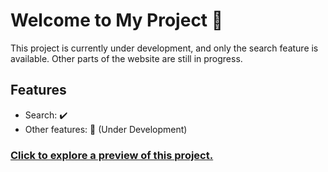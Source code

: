 # Welcome to My Project 👋

This project is currently under development, and only the search feature is available. Other parts of the website are still in progress.

## Features

-   Search: ✔️
-   Other features: 🚧 (Under Development)

### [Click to explore a preview of this project.]()
